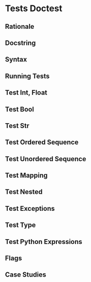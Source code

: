

Tests Doctest
=============

Rationale
---------

Docstring
---------

Syntax
------

Running Tests
-------------

Test Int, Float
---------------

Test Bool
---------

Test Str
--------

Test Ordered Sequence
---------------------

Test Unordered Sequence
-----------------------

Test Mapping
------------

Test Nested
-----------

Test Exceptions
---------------

Test Type
---------

Test Python Expressions
-----------------------

Flags
-----

Case Studies
------------


